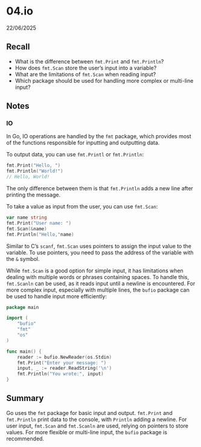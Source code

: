 # 04.io

22/06/2025

## Recall

- What is the difference between `fmt.Print` and `fmt.Println`?
- How does `fmt.Scan` store the user’s input into a variable?
- What are the limitations of `fmt.Scan` when reading input?
- Which package should be used for handling more complex or multi-line input?

## Notes

### IO

In Go, IO operations are handled by the `fmt` package, which provides most of the functions responsible for inputting and outputting data. 

To output data, you can use `fmt.Printl` or `fmt.Println`:

```go
fmt.Print("Hello, ")
fmt.Println("World!")
// Hello, World!
```

The only difference between them is that `fmt.Println` adds a new line after printing the message.

To take a value as input from the user, you can use `fmt.Scan`:

```go
var name string
fmt.Print("User name: ")
fmt.Scan(&name)
fmt.Println("Hello,"name)
```

Similar to C’s `scanf`, `fmt.Scan` uses pointers to assign the input value to the variable. To use pointers, you need to pass the address of the variable with the `&` symbol. 

While `fmt.Scan` is a good option for simple input, it has limitations when dealing with multiple words or phrases containing spaces. To handle this, `fmt.Scanln` can be used, as it reads input until a newline is encountered. For more complex input, especially with multiple lines, the `bufio` package can be used to handle input more efficiently:

```go
package main

import (
	"bufio"
	"fmt"
	"os"
)

func main() {
	reader := bufio.NewReader(os.Stdin)
	fmt.Print("Enter your message: ")
	input, _ := reader.ReadString('\n')
	fmt.Println("You wrote:", input)
}
```

## Summary

Go uses the `fmt` package for basic input and output. `fmt.Print` and `fmt.Println` print data to the console, with `Println` adding a newline. For user input, `fmt.Scan` and `fmt.Scanln` are used, relying on pointers to store values. For more flexible or multi-line input, the `bufio` package is recommended.